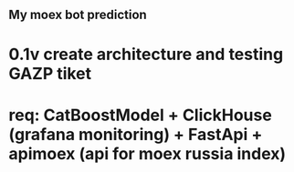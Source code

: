 ## My moex bot prediction

# 0.1v create architecture and testing GAZP tiket
# req: CatBoostModel + ClickHouse (grafana monitoring) + FastApi + apimoex (api for moex russia index)